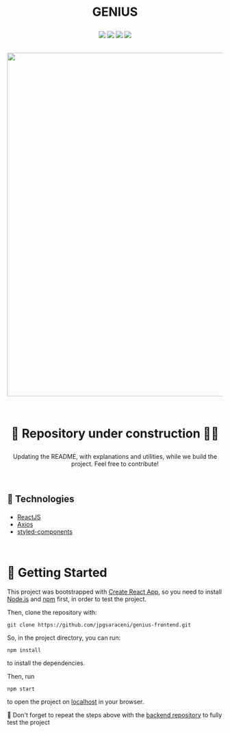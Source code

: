 
# <p align = "center"> GENIUS </p>
<p align = "center">
<img src="https://img.shields.io/badge/author-luanalessa-green" />
<img src="https://img.shields.io/badge/author-jpgsaraceni-green" />
<img src="https://img.shields.io/github/commit-activity/w/jpgsaraceni/genius-frontend?color=green"/> 
<img src="https://img.shields.io/github/languages/count/jpgsaraceni/genius-frontend?color=green" />

</br>
<br/>
<p align="center">
<img width="800px" src="https://user-images.githubusercontent.com/72531277/137216944-54cc016a-fd90-4aed-9ce0-2d8b9d60c984.png"/></p>

</br>

<h1><p align="center"> 🚧 Repository under construction 👷‍♀️</p></h1>
<p align="center">Updating the README, with explanations and utilities, while we build the project. Feel free to contribute!</p>

<br/>

## <p align = "left"> 🔵 Technologies</p>

- [ReactJS](https://reactjs.org/)
- [Axios](https://axios-http.com/docs/intro)
- [styled-components](https://styled-components.com//)

</br>

# 🏁 Getting Started 

This project was bootstrapped with [Create React App](https://github.com/facebook/create-react-app), so you need to install [Node.js](https://nodejs.org/en/download/) and [npm](https://www.npmjs.com/) first, in order to test the project.

Then, clone the repository with:

```
git clone https://github.com/jpgsaraceni/genius-frontend.git
```

So, in the project directory, you can run:

```
npm install
```
to install the dependencies.

Then, run

```
npm start
```

to open the project on [localhost](http://localhost:3000) in your browser.

:stop_sign: Don't forget to repeat the steps above with the [backend repository](https://github.com/luanalessa/genius-backend.git) to fully test the project
